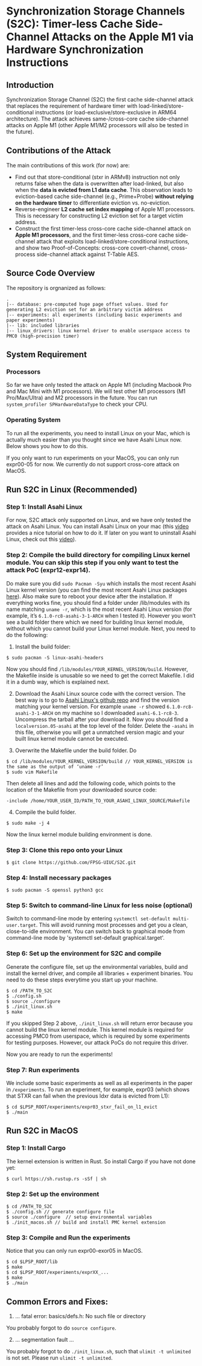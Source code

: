 # Synchronization Storage Channels (S2C): Timer-less Cache Side-Channel Attacks on the Apple M1 via Hardware Synchronization Instructions

## Introduction

Synchronization Storage Channel (S2C) the first cache side-channel attack that replaces the requirement of hardware timer with load-linked/store-conditional instructions (or load-exclusive/store-exclusive in ARM64 architecture). 
The attack achieves same-/cross-core cache side-channel attacks on Apple M1 (other Apple M1/M2 processors will also be tested in the future).

## Contributions of the Attack

The main contributions of this work (for now) are:
- Find out that store-conditional (stxr in ARMv8) instruction not only returns false when the data is overwritten after load-linked, but also when the **data is evicted from L1 data cache**. This observation leads to eviction-based cache side-channel (e.g., Prime+Probe) **without relying on the hardware timer** to differentiate eviction vs. no-eviction.
- Reverse-engineer **L2 cache set index mapping** of Apple M1 processors. This is necessary for constructing L2 eviction set for a target victim address.
- Construct the first timer-less cross-core cache side-channel attack on **Apple M1 processors**, and the first timer-less cross-core cache side-channel attack that exploits load-linked/store-conditional instructions, and show two Proof-of-Concepts: cross-core covert-channel, cross-process side-channel attack against T-Table AES.

## Source Code Overview

The repository is orgnanized as follows:
```
.
|-- database: pre-computed huge page offset values. Used for generating L2 eviction set for an arbitrary victim address
|-- experiments: all experiments (including basic experiments and paper experiments)
|-- lib: included libraries 
|-- linux_drivers: linux kernel driver to enable userspace access to PMC0 (high-precision timer)
```

## System Requirement

### Processors

So far we have only tested the attack on Apple M1 (including Macbook Pro and Mac Mini with M1 processors). We will test other M1 processors (M1 Pro/Max/Ultra) and M2 processors in the future. You can run `system_profiler SPHardwareDataType` to check your CPU.

### Operating System

To run all the experiments, you need to install Linux on your Mac, which is actually much easier than you thought since we have Asahi Linux now. Below shows you how to do this.

If you only want to run experiments on your MacOS, you can only run expr00-05 for now. We currently do not support cross-core attack on MacOS.

## Run S2C in Linux (Recommended)

### Step 1: Install Asahi Linux

For now, S2C attack only supported on Linux, and we have only tested the attack on Asahi Linux. You can install Asahi Linux on your mac (this [video](https://www.youtube.com/watch?v=lcmmwugTF3U) provides a nice tutorial on how to do it. If later on you want to uninstall Asahi Linux, check out this [video](https://www.youtube.com/watch?v=nMnWTq2H-N0)). 


### Step 2: Compile the build directory for compiling Linux kernel module. You can skip this step if you only want to test the attack PoC (expr12-expr14).

Do make sure you did `sudo Pacman -Syu` which installs the most recent Asahi Linux kernel version (you can find the most recent Asahi Linux packages [here](https://cdn.asahilinux.org/aarch64/asahi/)). Also make sure to reboot your device after the installation. If everything works fine,  you should find a folder under /lib/modules with its name matching `uname -r`, which is the most recent Asahi Linux version (for example, it’s `6.1.0-rc8-asahi-3-1-ARCH` when I tested it). However you won’t see a build folder there which we need for building linux kernel module, without which you cannot build your Linux kernel module. Next, you need to do the following:

1. Install the build folder: 
```
$ sudo pacman -S linux-asahi-headers
```
Now you should find `/lib/modules/YOUR_KERNEL_VERSION/build`. However, the Makefile inside is unusable so we need to get the correct Makefile. I did it in a dumb way, which is explained next.

2. Download the Asahi Linux source code with the correct version.
The best way is to go to [Asahi Linux's github repo](https://github.com/AsahiLinux/linux/tags) and find the version matching your kernel version. For example `uname -r` showed `6.1.0-rc8-asahi-3-1-ARCH` on my machine so I downloaded `asahi-6.1-rc8-3`. Uncompress the tarball after your download it. Now you should find a `localversion.05-asahi` at the top level of the folder. Delete the `-asahi` in this file, otherwise you will get a unmatched version magic and your built linux kernel module cannot be executed.

3. Overwrite the Makefile under the build folder. Do
```
$ cd /lib/modules/YOUR_KERNEL_VERSION/build // YOUR_KERNEL_VERSION is the same as the output of ‘uname -r’
$ sudo vim Makefile
```
Then delete all lines and add the following code, which points to the location of the Makefile from your downloaded source code:
```
-include /home/YOUR_USER_ID/PATH_TO_YOUR_ASAHI_LINUX_SOURCE/Makefile
```

4. Compile the build folder.
```
$ sudo make -j 4
```
Now the linux kernel module building environment is done.

### Step 3: Clone this repo onto your Linux
```
$ git clone https://github.com/FPSG-UIUC/S2C.git
```
### Step 4: Install necessary packages
```
$ sudo pacman -S openssl python3 gcc
```
### Step 5: Switch to command-line Linux for less noise (optional)

Switch to command-line mode by entering `systemctl set-default multi-user.target`. This will avoid running most processes and get you a clean, close-to-idle environment. You can switch back to graphical mode from command-line mode by 'systemctl set-default graphical.target'.

### Step 6: Set up the environment for S2C and compile
Generate the configure file, set up the environmental variables, build and install the kernel driver, and compile all libraries + experiment binaries. You need to do these steps everytime you start up your machine.
```
$ cd /PATH_TO_S2C
$ ./config.sh 
$ source ./configure
$ ./init_linux.sh 
$ make
```
If you skipped Step 2 above, `./init_linux.sh` will return error because you cannot build the linux kernel module. This kernel module is required for accessing PMC0 from userspace, which is required by some experiments for testing purposes. However, our attack PoCs do not require this driver.

Now you are ready to run the experiments!

### Step 7: Run experiments
We include some basic experiments as well as all experiments in the paper in `/experiments`.
To run an experiment, for example, expr03 (which shows that STXR can fail when the previous ldxr data is evicted from L1):
```
$ cd $LPSP_ROOT/experiments/expr03_stxr_fail_on_l1_evict
$ ./main
```

## Run S2C in MacOS

### Step 1: Install Cargo

The kernel extension is written in Rust. So install Cargo if you have not done yet:

```
$ curl https://sh.rustup.rs -sSf | sh
```

### Step 2: Set up the environment
```
$ cd /PATH_TO_S2C
$ ./config.sh // generate configure file
$ source ./configure  // setup environmental variables
$ ./init_macos.sh // build and install PMC kernel extension
```
### Step 3: Compile and Run the experiments
Notice that you can only run expr00-exor05 in MacOS.
```
$ cd $LPSP_ROOT/lib
$ make
$ cd $LPSP_ROOT/experiments/exprXX_...
$ make
$ ./main
```

## Common Errors and Fixes:

1. ... fatal error: basics/defs.h: No such file or directory

You probably forgot to do `source configure`.

2. ... segmentation fault ...

You probably forgot to do `./init_linux.sh`, such that `ulimit -t unlimited` is not set. Please run `ulimit -t unlimited`.
